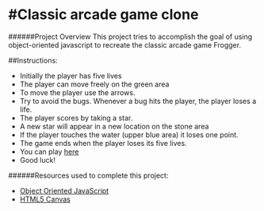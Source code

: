#Classic arcade game clone
===============================

######Project Overview
This project tries to accomplish the goal of using object-oriented javascript to recreate the classic arcade game Frogger.

##Instructions:
* Initially the player has five lives
* The player can move freely on the green area
* To move the player use the arrows.
* Try to avoid the bugs. Whenever a bug hits the player, the player loses a life.
* The player scores by taking a star.
* A new star will appear in a new location on the stone area
* If the player touches the water (upper blue area) it loses one point. 
* The game ends when the player loses its five lives.
* You can play [here](http://leonardomartinez.co/classic-arcade-game/)
* Good luck!

######Resources used to complete this project:
* [Object Oriented JavaScript](https://www.udacity.com/course/viewer#!/c-ud015)
* [HTML5 Canvas](https://www.udacity.com/course/viewer#!/c-ud292)